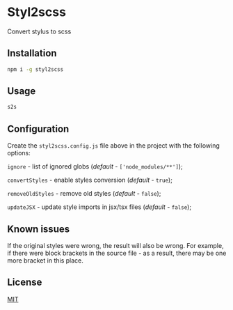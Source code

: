 # Styl2scss

Convert stylus to scss

## Installation

```bash
npm i -g styl2scss
```

## Usage
```bash
s2s
```

## Configuration

Create the `styl2scss.config.js` file above in the project with the following options:

`ignore` - list of ignored globs (*default* - `['node_modules/**']`);

`convertStyles` - enable styles conversion (*default* - `true`);

`removeOldStyles` - remove old styles (*default* - `false`);

`updateJSX` - update style imports in jsx/tsx files (*default* - `false`);

## Known issues

If the original styles were wrong, the result will also be wrong. For example, if there were block brackets in the source file - as a result, there may be one more bracket in this place.

## License

[MIT](https://github.com/finomenal/styl2scss/blob/main/LICENSE)
